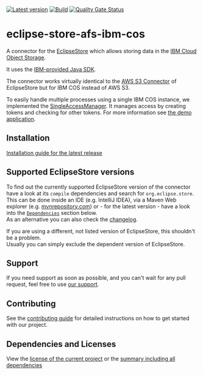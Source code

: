 [![Latest version](https://img.shields.io/maven-central/v/software.xdev/eclipse-store-afs-ibm-cos?logo=apache%20maven)](https://mvnrepository.com/artifact/software.xdev/eclipse-store-afs-ibm-cos)
[![Build](https://img.shields.io/github/actions/workflow/status/xdev-software/eclipse-store-afs-ibm-cos/check-build.yml?branch=develop)](https://github.com/xdev-software/eclipse-store-afs-ibm-cos/actions/workflows/check-build.yml?query=branch%3Adevelop)
[![Quality Gate Status](https://sonarcloud.io/api/project_badges/measure?project=xdev-software_eclipse-store-afs-ibm-cos&metric=alert_status)](https://sonarcloud.io/dashboard?id=xdev-software_eclipse-store-afs-ibm-cos)

# eclipse-store-afs-ibm-cos

A connector for the [EclipseStore](https://eclipsestore.io/) which allows storing data in the [IBM Cloud Object Storage](https://www.ibm.com/cloud/object-storage).

It uses the [IBM-provided Java SDK](https://github.com/IBM/ibm-cos-sdk-java).

The connector works virtually identical to the [AWS S3 Connector](https://docs.eclipsestore.io/manual/storage/storage-targets/blob-stores/aws-s3.html) of EclipseStore but for IBM COS instead of AWS S3.

To easily handle multiple processes using a single IBM COS instance, we implemented the [SingleAccessManager](eclipse-store-afs-ibm-cos/src/main/java/software/xdev/eclipse/store/afs/ibm/access/SingleAccessManager.java).
It manages access by creating tokens and checking for other tokens. For more information see [the demo application](eclipse-store-afs-ibm-cos-demo/src/main/java/software/xdev/ApplicationWithSingleAccess.java).

## Installation

[Installation guide for the latest release](https://github.com/xdev-software/eclipse-store-afs-ibm-cos/releases/latest#Installation)

## Supported EclipseStore versions

To find out the currently supported EclipseStore version of the connector have a look at its ``compile`` dependencies and search for ``org.eclipse.store``.<br/>
This can be done inside an IDE (e.g. IntelliJ IDEA), via a Maven Web explorer (e.g. [mvnrepository.com](https://mvnrepository.com/artifact/software.xdev/eclipse-store-afs-ibm-cos)) or - for the latest version - have a look into the [``Dependencies``](./README.md#dependencies-and-licenses) section below.<br/>
As an alternative you can also check the [changelog](./CHANGELOG.md).

If you are using a different, not listed version of EclipseStore, this shouldn't be a problem.<br/>
Usually you can simply exclude the dependent version of EclipseStore.

## Support

If you need support as soon as possible, and you can't wait for any pull request, feel free to use [our support](https://xdev.software/en/services/support).

## Contributing

See the [contributing guide](./CONTRIBUTING.md) for detailed instructions on how to get started with our project.

## Dependencies and Licenses
View the [license of the current project](LICENSE) or the [summary including all dependencies](https://xdev-software.github.io/eclipse-store-afs-ibm-cos/dependencies)
